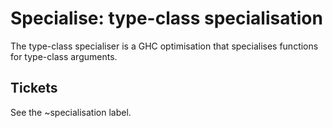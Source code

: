 # Specialise: type-class specialisation


The type-class specialiser is a GHC optimisation that specialises functions for type-class arguments.

## Tickets

See the ~specialisation label.


